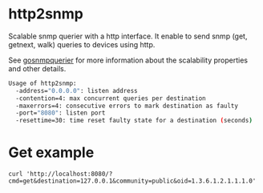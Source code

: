 http2snmp
=========
Scalable snmp querier with a http interface. 
It enable to send snmp (get, getnext, walk) queries to devices using http.

See [gosnmpquerier](https://github.com/aleasoluciones/gosnmpquerier) for more information about the scalability properties and other details.

```sh
Usage of http2snmp:
  -address="0.0.0.0": listen address
  -contention=4: max concurrent queries per destination
  -maxerrors=4: consecutive errors to mark destination as faulty
  -port="8080": listen port
  -resettime=30: time reset faulty state for a destination (seconds)
```


Get example
===========
```
curl 'http://localhost:8080/?cmd=get&destination=127.0.0.1&community=public&oid=1.3.6.1.2.1.1.1.0'
```

